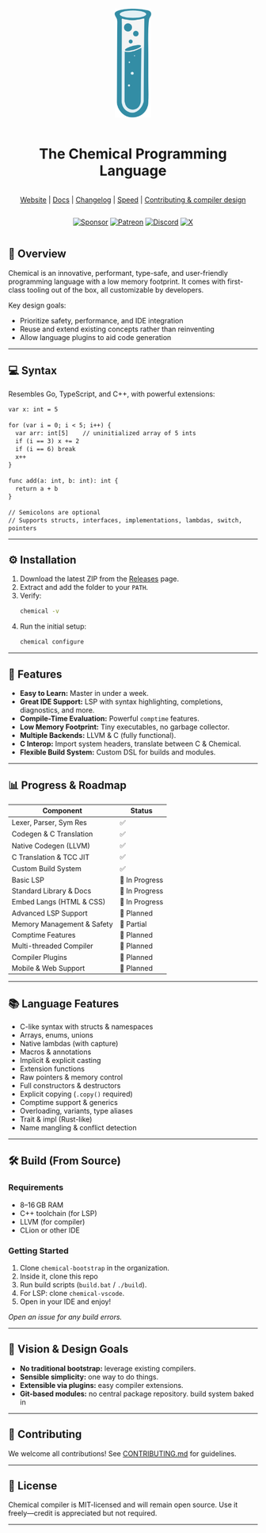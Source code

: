 <div align="center" style="display:grid;place-items:center;">
<p>
    <a href="https://chemical.qinetik.org/" target="_blank"><img height="220" src="https://raw.githubusercontent.com/chemicallang/chemical/main/lang/assets/Logo.svg?sanitize=true" alt="Chemical logo"></a>
</p>
<h1>The Chemical Programming Language</h1>

[Website](https://chemical.qinetik.org)
| [Docs](https://github.com/chemicallang/chemical/blob/main/lang/docs/README.md)
| [Changelog](https://github.com/chemicallang/chemical/releases)
| [Speed](https://chemical.qinetik.org/speed)
| [Contributing & compiler design](https://github.com/chemicallang/chemical/blob/main/lang/docs/CONTRIBUTING.md)

</div>

<div align="center" style="display:grid;place-items:center;">

[![Sponsor][SponsorBadge]][SponsorUrl]
[![Patreon][PatreonBadge]][PatreonUrl]
[![Discord][DiscordBadge]][DiscordUrl]
[![X][XBadge]][XUrl]

</div>

## 🚀 Overview

Chemical is an innovative, performant, type-safe, and user-friendly programming language with a low memory footprint. It comes with first-class tooling out of the box, all customizable by developers.

Key design goals:
- Prioritize safety, performance, and IDE integration
- Reuse and extend existing concepts rather than reinventing
- Allow language plugins to aid code generation

---

## 💻 Syntax

Resembles Go, TypeScript, and C++, with powerful extensions:

```chemical
var x: int = 5

for (var i = 0; i < 5; i++) {
  var arr: int[5]    // uninitialized array of 5 ints
  if (i == 3) x += 2
  if (i == 6) break
  x++
}

func add(a: int, b: int): int {
  return a + b
}

// Semicolons are optional
// Supports structs, interfaces, implementations, lambdas, switch, pointers
```

---

## ⚙️ Installation

1. Download the latest ZIP from the [Releases](https://github.com/qinetik/chemical/releases) page.
2. Extract and add the folder to your `PATH`.
3. Verify:
   ```bash
   chemical -v
   ```
4. Run the initial setup:
   ```bash
   chemical configure
   ```

---

## 🌟 Features

- **Easy to Learn:** Master in under a week.
- **Great IDE Support:** LSP with syntax highlighting, completions, diagnostics, and more.
- **Compile-Time Evaluation:** Powerful `comptime` features.
- **Low Memory Footprint:** Tiny executables, no garbage collector.
- **Multiple Backends:** LLVM & C (fully functional).
- **C Interop:** Import system headers, translate between C & Chemical.
- **Flexible Build System:** Custom DSL for builds and modules.

---

## 📊 Progress & Roadmap

| Component                  | Status         |
|----------------------------|----------------|
| Lexer, Parser, Sym Res     | ✅              |
| Codegen & C Translation    | ✅              |
| Native Codegen (LLVM)      | ✅              |
| C Translation & TCC JIT    | ✅              |
| Custom Build System        | ✅              |
| Basic LSP                  | 🔄 In Progress |
| Standard Library & Docs    | 🔄 In Progress |
| Embed Langs (HTML & CSS)   | 🔄 In Progress |
| Advanced LSP Support       | 🔄 Planned     |
| Memory Management & Safety | 🔄 Partial     |
| Comptime Features          | 🔄 Planned     |
| Multi-threaded Compiler    | 🔄 Planned     |
| Compiler Plugins           | 🔄 Planned     |
| Mobile & Web Support       | 🔄 Planned     |

---

## 📚 Language Features

- C-like syntax with structs & namespaces
- Arrays, enums, unions
- Native lambdas (with capture)
- Macros & annotations
- Implicit & explicit casting
- Extension functions
- Raw pointers & memory control
- Full constructors & destructors
- Explicit copying (`.copy()` required)
- Comptime support & generics
- Overloading, variants, type aliases
- Trait & impl (Rust-like)
- Name mangling & conflict detection

---

## 🛠️ Build (From Source)

### Requirements

- 8–16 GB RAM
- C++ toolchain (for LSP)
- LLVM (for compiler)
- CLion or other IDE

### Getting Started

1. Clone `chemical-bootstrap` in the organization.
2. Inside it, clone this repo
3. Run build scripts (`build.bat` / `./build`).
4. For LSP: clone `chemical-vscode`.
5. Open in your IDE and enjoy!

*Open an issue for any build errors.*

---

## 🎯 Vision & Design Goals

- **No traditional bootstrap:** leverage existing compilers.
- **Sensible simplicity:** one way to do things.
- **Extensible via plugins:** easy compiler extensions.
- **Git-based modules:** no central package repository. build system baked in

---

## 🤝 Contributing

We welcome all contributions! See [CONTRIBUTING.md](https://github.com/chemicallang/chemical/blob/main/lang/docs/CONTRIBUTING.md) for guidelines.

---

## 📄 License

Chemical compiler is MIT-licensed and will remain open source. Use it freely—credit is appreciated but not required.

---

<!-- Badges -->
[WorkflowBadge]: https://github.com/vlang/v/workflows/CI/badge.svg
[DiscordBadge]: https://img.shields.io/discord/1206227290359337062?label=Discord&logo=discord&logoColor=white
[PatreonBadge]: https://img.shields.io/endpoint.svg?url=https%3A%2F%2Fshieldsio-patreon.vercel.app%2Fapi%3Fusername%3Dwakaztahir%26type%3Dpatrons&style=flat
[SponsorBadge]: https://img.shields.io/github/sponsors/wakaztahir?style=flat&logo=github&logoColor=white
[XBadge]: https://img.shields.io/badge/follow-%40qinetikorg-1DA1F2?logo=x&style=flat&logoColor=white

[WorkflowUrl]: https://github.com/chemicallang/chemical/commits/main
[DiscordUrl]: https://discord.gg/uYU4SV9avu
[PatreonUrl]: https://patreon.com/wakaztahir
[SponsorUrl]: https://github.com/sponsors/wakaztahir
[XUrl]: https://x.com/qinetikorg